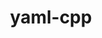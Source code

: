 ---
title: "yaml-cpp"
layout: cache
categories: [package, develop]
meta: {"compilers": ["gcc@=10.3.0", "gcc@=11.1.0", "gcc@=11.4.0", "gcc@=12.4.0", "gcc@=7.3.1", "gcc@=9.4.0", "oneapi@=2024.2.1"], "num_specs": 40, "num_specs_by_stack": {"aws-isc": 1, "aws-isc-aarch64": 1, "aws-pcluster-neoverse_v1": 2, "aws-pcluster-x86_64_v4": 4, "data-vis-sdk": 6, "e4s": 3, "e4s-cray-sles": 2, "e4s-neoverse-v2": 4, "e4s-neoverse_v1": 6, "e4s-oneapi": 6, "e4s-power": 2, "e4s-rocm-external": 2, "hep": 2, "root": 40}, "oss": ["amzn2", "sle_hpc15", "ubuntu20.04", "ubuntu22.04"], "platforms": ["linux"], "stacks": ["aws-isc", "aws-isc-aarch64", "aws-pcluster-neoverse_v1", "aws-pcluster-x86_64_v4", "data-vis-sdk", "e4s", "e4s-cray-sles", "e4s-neoverse-v2", "e4s-neoverse_v1", "e4s-oneapi", "e4s-power", "e4s-rocm-external", "hep", "root"], "targets": ["aarch64", "neoverse_v1", "neoverse_v2", "ppc64le", "x86_64_v3", "x86_64_v4"], "versions": ["0.6.3", "0.8.0"]}
spec_details: [{"compiler": "oneapi@=2024.2.1", "hash": "22i6arudnd7fwe2pxbs5elrtyscsvxwf", "os": "ubuntu22.04", "platform": "linux", "size": "-", "stacks": ["e4s-oneapi", "root"], "target": "x86_64_v3", "variants": ["build_system=cmake", "build_type=Release", "generator=make", "~ipo", "+pic", "+shared", "~tests"], "versions": ["0.8.0"]}, {"compiler": "gcc@=11.4.0", "hash": "33aitnshh5h4xbjicekjdvmoufkh5gen", "os": "ubuntu22.04", "platform": "linux", "size": "-", "stacks": ["e4s-rocm-external", "root"], "target": "x86_64_v3", "variants": ["build_system=cmake", "build_type=Release", "generator=make", "~ipo", "+pic", "+shared", "~tests"], "versions": ["0.8.0"]}, {"compiler": "oneapi@=2024.2.1", "hash": "4k6v3iom6udti7dgg2vkwbs54meeuzkr", "os": "ubuntu22.04", "platform": "linux", "size": "-", "stacks": ["e4s-oneapi", "root"], "target": "x86_64_v3", "variants": ["build_system=cmake", "build_type=Release", "generator=make", "~ipo", "+pic", "+shared", "~tests"], "versions": ["0.8.0"]}, {"compiler": "gcc@=11.4.0", "hash": "4ocn7r3kzp2tebbuxagujrsw7v57efen", "os": "ubuntu22.04", "platform": "linux", "size": "-", "stacks": ["e4s-neoverse_v1", "root"], "target": "neoverse_v1", "variants": ["build_system=cmake", "build_type=Release", "generator=make", "~ipo", "+pic", "+shared", "~tests"], "versions": ["0.6.3"]}, {"compiler": "gcc@=11.4.0", "hash": "55667rr6d6gvsm2lffnrhb7qjvlu4t7o", "os": "ubuntu22.04", "platform": "linux", "size": "-", "stacks": ["e4s-neoverse_v1", "root"], "target": "neoverse_v1", "variants": ["build_system=cmake", "build_type=Release", "generator=make", "~ipo", "+pic", "+shared", "~tests"], "versions": ["0.8.0"]}, {"compiler": "gcc@=10.3.0", "hash": "55sh5fvivgtj656qfksadal7az5sxiom", "os": "sle_hpc15", "platform": "linux", "size": "-", "stacks": ["e4s-cray-sles", "root"], "target": "x86_64_v4", "variants": ["build_system=cmake", "build_type=Release", "generator=make", "~ipo", "+pic", "+shared", "~tests"], "versions": ["0.8.0"]}, {"compiler": "gcc@=11.4.0", "hash": "5yu2mqx2tcca7aiygil3ktrfgmbirscq", "os": "ubuntu22.04", "platform": "linux", "size": "-", "stacks": ["e4s", "root"], "target": "x86_64_v3", "variants": ["build_system=cmake", "build_type=Release", "generator=make", "~ipo", "+pic", "+shared", "~tests"], "versions": ["0.6.3"]}, {"compiler": "gcc@=12.4.0", "hash": "cgj4v7jdpud2l62c5zmqucpd7yju5oxw", "os": "amzn2", "platform": "linux", "size": "-", "stacks": ["aws-pcluster-x86_64_v4", "root"], "target": "x86_64_v3", "variants": ["build_system=cmake", "build_type=Release", "generator=make", "~ipo", "+pic", "+shared", "~tests"], "versions": ["0.8.0"]}, {"compiler": "gcc@=7.3.1", "hash": "hevpexwcjqwywihjj4eggetorghlbwqb", "os": "amzn2", "platform": "linux", "size": "-", "stacks": ["aws-isc", "root"], "target": "x86_64_v3", "variants": ["build_system=cmake", "build_type=Release", "generator=make", "~ipo", "+pic", "+shared", "~tests"], "versions": ["0.6.3"]}, {"compiler": "gcc@=11.4.0", "hash": "hmfhxqytqbaddgdcblqlmv5u4ag7ionv", "os": "ubuntu22.04", "platform": "linux", "size": "-", "stacks": ["e4s-neoverse-v2", "root"], "target": "neoverse_v2", "variants": ["build_system=cmake", "build_type=Release", "generator=make", "~ipo", "+pic", "+shared", "~tests"], "versions": ["0.8.0"]}, {"compiler": "gcc@=11.4.0", "hash": "hpssfpjam2fqpczzqijlvhhwx6ckj4ys", "os": "ubuntu22.04", "platform": "linux", "size": "-", "stacks": ["e4s-neoverse-v2", "root"], "target": "neoverse_v2", "variants": ["build_system=cmake", "build_type=Release", "generator=make", "~ipo", "+pic", "+shared", "~tests"], "versions": ["0.8.0"]}, {"compiler": "gcc@=11.1.0", "hash": "htqywviuvromh55nb53ahlhpn7hyca7d", "os": "ubuntu20.04", "platform": "linux", "size": "-", "stacks": ["data-vis-sdk", "root"], "target": "x86_64_v3", "variants": ["build_system=cmake", "build_type=Release", "generator=make", "~ipo", "+pic", "+shared", "~tests"], "versions": ["0.8.0"]}, {"compiler": "gcc@=11.1.0", "hash": "i5c3577eo7b4m7hi6gjlal5dubojkf2z", "os": "ubuntu20.04", "platform": "linux", "size": "-", "stacks": ["data-vis-sdk", "root"], "target": "x86_64_v3", "variants": ["build_system=cmake", "build_type=Release", "generator=make", "~ipo", "+pic", "+shared", "~tests"], "versions": ["0.8.0"]}, {"compiler": "gcc@=12.4.0", "hash": "jzgm7gkpzhzjd25ug5v6uei2gjpiez36", "os": "amzn2", "platform": "linux", "size": "-", "stacks": ["aws-pcluster-neoverse_v1", "root"], "target": "neoverse_v1", "variants": ["build_system=cmake", "build_type=Release", "generator=make", "~ipo", "+pic", "+shared", "~tests"], "versions": ["0.8.0"]}, {"compiler": "gcc@=11.1.0", "hash": "kbus5up7f6vpvjm2fa23j2enz6a4d6mu", "os": "ubuntu20.04", "platform": "linux", "size": "-", "stacks": ["data-vis-sdk", "root"], "target": "x86_64_v3", "variants": ["build_system=cmake", "build_type=Release", "generator=make", "~ipo", "+pic", "+shared", "~tests"], "versions": ["0.8.0"]}, {"compiler": "gcc@=11.4.0", "hash": "lddxzcqpaowypdkrjxbi6qo4rjkbtkua", "os": "ubuntu22.04", "platform": "linux", "size": "-", "stacks": ["hep", "root"], "target": "x86_64_v3", "variants": ["build_system=cmake", "build_type=Release", "generator=make", "~ipo", "+pic", "+shared", "~tests"], "versions": ["0.8.0"]}, {"compiler": "gcc@=11.4.0", "hash": "lizm5itemcf7d42wbw75ris5upj5lxdg", "os": "ubuntu22.04", "platform": "linux", "size": "-", "stacks": ["e4s-neoverse_v1", "root"], "target": "neoverse_v1", "variants": ["build_system=cmake", "build_type=Release", "generator=make", "~ipo", "+pic", "+shared", "~tests"], "versions": ["0.6.3"]}, {"compiler": "gcc@=11.4.0", "hash": "mdm3mzvnt7dopzqyzpxnzoouuxlaqnwt", "os": "ubuntu22.04", "platform": "linux", "size": "-", "stacks": ["e4s-neoverse-v2", "root"], "target": "neoverse_v2", "variants": ["build_system=cmake", "build_type=Release", "generator=make", "~ipo", "+pic", "+shared", "~tests"], "versions": ["0.6.3"]}, {"compiler": "gcc@=9.4.0", "hash": "mjwrjbaax4ygu5zwvh7l3aofykefxns4", "os": "ubuntu20.04", "platform": "linux", "size": "-", "stacks": ["e4s-power", "root"], "target": "ppc64le", "variants": ["build_system=cmake", "build_type=Release", "generator=make", "~ipo", "+pic", "+shared", "~tests"], "versions": ["0.8.0"]}, {"compiler": "gcc@=12.4.0", "hash": "mmgbx63sp5a63hqh2ag25fmkw6rziqtb", "os": "amzn2", "platform": "linux", "size": "-", "stacks": ["aws-pcluster-x86_64_v4", "root"], "target": "x86_64_v4", "variants": ["build_system=cmake", "build_type=Release", "generator=make", "~ipo", "+pic", "+shared", "~tests"], "versions": ["0.8.0"]}, {"compiler": "gcc@=11.1.0", "hash": "ndukrwxsntmgtbh53btfbkemou67qlna", "os": "ubuntu20.04", "platform": "linux", "size": "-", "stacks": ["data-vis-sdk", "root"], "target": "x86_64_v3", "variants": ["build_system=cmake", "build_type=Release", "generator=make", "~ipo", "+pic", "+shared", "~tests"], "versions": ["0.8.0"]}, {"compiler": "gcc@=12.4.0", "hash": "o2rpychxf5dlqhgsspwphfd4iyooulrw", "os": "amzn2", "platform": "linux", "size": "-", "stacks": ["aws-pcluster-x86_64_v4", "root"], "target": "x86_64_v3", "variants": ["build_system=cmake", "build_type=Release", "generator=make", "~ipo", "+pic", "+shared", "~tests"], "versions": ["0.8.0"]}, {"compiler": "gcc@=12.4.0", "hash": "pdv2t3z3kdxnoctxued6xwlxmj63gsmp", "os": "amzn2", "platform": "linux", "size": "-", "stacks": ["aws-pcluster-neoverse_v1", "root"], "target": "neoverse_v1", "variants": ["build_system=cmake", "build_type=Release", "generator=make", "~ipo", "+pic", "+shared", "~tests"], "versions": ["0.8.0"]}, {"compiler": "gcc@=11.4.0", "hash": "qnvnh4x7gkzp6irvc6hqgipbwcged65c", "os": "ubuntu22.04", "platform": "linux", "size": "-", "stacks": ["e4s-neoverse_v1", "root"], "target": "neoverse_v1", "variants": ["build_system=cmake", "build_type=Release", "generator=make", "~ipo", "+pic", "+shared", "~tests"], "versions": ["0.8.0"]}, {"compiler": "gcc@=9.4.0", "hash": "qsrpdjgjwvzr7hprszzuoyajwnjbw5bi", "os": "ubuntu20.04", "platform": "linux", "size": "-", "stacks": ["e4s-power", "root"], "target": "ppc64le", "variants": ["build_system=cmake", "build_type=Release", "generator=make", "~ipo", "+pic", "+shared", "~tests"], "versions": ["0.6.3"]}, {"compiler": "oneapi@=2024.2.1", "hash": "r6yiwcbaqywqrj6quen3iu2nrvpn7wbm", "os": "ubuntu22.04", "platform": "linux", "size": "-", "stacks": ["e4s-oneapi", "root"], "target": "x86_64_v3", "variants": ["build_system=cmake", "build_type=Release", "generator=make", "~ipo", "+pic", "+shared", "~tests"], "versions": ["0.6.3"]}, {"compiler": "gcc@=12.4.0", "hash": "rmqymr2hgkpkfdze45hnmbsrhv6set2l", "os": "amzn2", "platform": "linux", "size": "-", "stacks": ["aws-pcluster-x86_64_v4", "root"], "target": "x86_64_v4", "variants": ["build_system=cmake", "build_type=Release", "generator=make", "~ipo", "+pic", "+shared", "~tests"], "versions": ["0.8.0"]}, {"compiler": "gcc@=11.1.0", "hash": "ry7awvsa6zfyl34acrsyq56l5uewuzib", "os": "ubuntu20.04", "platform": "linux", "size": "-", "stacks": ["data-vis-sdk", "root"], "target": "x86_64_v3", "variants": ["build_system=cmake", "build_type=Release", "generator=make", "~ipo", "+pic", "+shared", "~tests"], "versions": ["0.8.0"]}, {"compiler": "gcc@=10.3.0", "hash": "sbtppnibakblggttntpaii2eck7dmxwa", "os": "sle_hpc15", "platform": "linux", "size": "-", "stacks": ["e4s-cray-sles", "root"], "target": "x86_64_v4", "variants": ["build_system=cmake", "build_type=Release", "generator=make", "~ipo", "+pic", "+shared", "~tests"], "versions": ["0.8.0"]}, {"compiler": "gcc@=11.4.0", "hash": "svve4ffsxvfjiuqonwz5wdqqjn6txdt2", "os": "ubuntu22.04", "platform": "linux", "size": "-", "stacks": ["e4s", "e4s-rocm-external", "root"], "target": "x86_64_v3", "variants": ["build_system=cmake", "build_type=Release", "generator=make", "~ipo", "+pic", "+shared", "~tests"], "versions": ["0.8.0"]}, {"compiler": "oneapi@=2024.2.1", "hash": "u557dzljyjctb2ckhhj2tt2fyqutzyd3", "os": "ubuntu22.04", "platform": "linux", "size": "-", "stacks": ["e4s-oneapi", "root"], "target": "x86_64_v3", "variants": ["build_system=cmake", "build_type=Release", "generator=make", "~ipo", "+pic", "+shared", "~tests"], "versions": ["0.6.3"]}, {"compiler": "gcc@=11.4.0", "hash": "vsxgtdeylxtlcfkmwmx4oz53zj7l2g77", "os": "ubuntu22.04", "platform": "linux", "size": "-", "stacks": ["e4s-neoverse_v1", "root"], "target": "neoverse_v1", "variants": ["build_system=cmake", "build_type=Release", "generator=make", "~ipo", "+pic", "+shared", "~tests"], "versions": ["0.8.0"]}, {"compiler": "gcc@=11.4.0", "hash": "wjebep65wk5l5veunwygn2jtsvojnbja", "os": "ubuntu22.04", "platform": "linux", "size": "-", "stacks": ["e4s-neoverse-v2", "root"], "target": "neoverse_v2", "variants": ["build_system=cmake", "build_type=Release", "generator=make", "~ipo", "+pic", "+shared", "~tests"], "versions": ["0.6.3"]}, {"compiler": "gcc@=11.4.0", "hash": "wmzzwm3ahycp34kaw46qs4c6aax3a4lg", "os": "ubuntu22.04", "platform": "linux", "size": "-", "stacks": ["e4s", "root"], "target": "x86_64_v3", "variants": ["build_system=cmake", "build_type=Release", "generator=make", "~ipo", "+pic", "+shared", "~tests"], "versions": ["0.8.0"]}, {"compiler": "oneapi@=2024.2.1", "hash": "wtsjylemtjx5xijhijkcsfhoszxeul3o", "os": "ubuntu22.04", "platform": "linux", "size": "-", "stacks": ["e4s-oneapi", "root"], "target": "x86_64_v3", "variants": ["build_system=cmake", "build_type=Release", "generator=make", "~ipo", "+pic", "+shared", "~tests"], "versions": ["0.8.0"]}, {"compiler": "gcc@=11.1.0", "hash": "xrkie74zc2l2p3xuufabxd2eu4fwtex2", "os": "ubuntu20.04", "platform": "linux", "size": "-", "stacks": ["data-vis-sdk", "root"], "target": "x86_64_v3", "variants": ["build_system=cmake", "build_type=Release", "generator=make", "~ipo", "+pic", "+shared", "~tests"], "versions": ["0.8.0"]}, {"compiler": "oneapi@=2024.2.1", "hash": "yltj24mwv7w5t5itkfquayin6itma3vz", "os": "ubuntu22.04", "platform": "linux", "size": "-", "stacks": ["e4s-oneapi", "root"], "target": "x86_64_v3", "variants": ["build_system=cmake", "build_type=Release", "generator=make", "~ipo", "+pic", "+shared", "~tests"], "versions": ["0.8.0"]}, {"compiler": "gcc@=11.4.0", "hash": "ytq7sks3cjdl7sgxfwjsbyh2el5kqo7c", "os": "ubuntu22.04", "platform": "linux", "size": "-", "stacks": ["e4s-neoverse_v1", "root"], "target": "neoverse_v1", "variants": ["build_system=cmake", "build_type=Release", "generator=make", "~ipo", "+pic", "+shared", "~tests"], "versions": ["0.8.0"]}, {"compiler": "gcc@=7.3.1", "hash": "zlcpw5cimao3uqmayqtlnrjrj6cdv6yt", "os": "amzn2", "platform": "linux", "size": "-", "stacks": ["aws-isc-aarch64", "root"], "target": "aarch64", "variants": ["build_system=cmake", "build_type=Release", "generator=make", "~ipo", "+pic", "+shared", "~tests"], "versions": ["0.6.3"]}, {"compiler": "gcc@=11.4.0", "hash": "zxnabehls5z7v2422gkqwxp7bxaj5uw7", "os": "ubuntu22.04", "platform": "linux", "size": "-", "stacks": ["hep", "root"], "target": "x86_64_v3", "variants": ["build_system=cmake", "build_type=Release", "generator=make", "~ipo", "+pic", "+shared", "~tests"], "versions": ["0.8.0"]}]
---